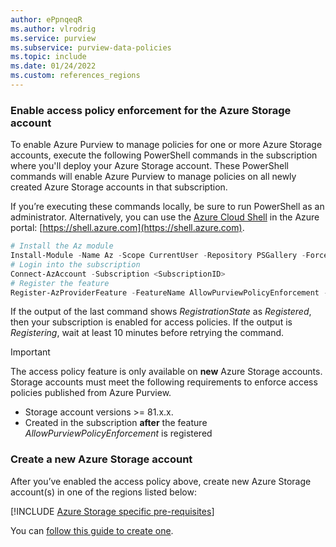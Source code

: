 ```yaml
---
author: ePpnqeqR
ms.author: vlrodrig
ms.service: purview
ms.subservice: purview-data-policies
ms.topic: include
ms.date: 01/24/2022
ms.custom: references_regions
---
```


### Enable access policy enforcement for the Azure Storage account
To enable Azure Purview to manage policies for one or more Azure Storage accounts, execute the following PowerShell commands in the subscription where you'll deploy your Azure Storage account. These PowerShell commands will enable Azure Purview to manage policies on all newly created Azure Storage accounts in that subscription.

If you’re executing these commands locally, be sure to run PowerShell as an administrator.
Alternatively, you can use the [Azure Cloud Shell](../../cloud-shell/overview.md) in the Azure portal: [https://shell.azure.com](https://shell.azure.com).

```powershell
# Install the Az module
Install-Module -Name Az -Scope CurrentUser -Repository PSGallery -Force
# Login into the subscription
Connect-AzAccount -Subscription <SubscriptionID>
# Register the feature
Register-AzProviderFeature -FeatureName AllowPurviewPolicyEnforcement -ProviderNamespace Microsoft.Storage
```

If the output of the last command shows *RegistrationState* as *Registered*, then your subscription is enabled for access policies.
If the output is *Registering*, wait at least 10 minutes before retrying the command.

>[!IMPORTANT]
> The access policy feature is only available on **new** Azure Storage accounts. Storage accounts must meet the following requirements to enforce access policies published from Azure Purview.
> - Storage account versions >= 81.x.x.
> - Created in the subscription **after** the feature *AllowPurviewPolicyEnforcement* is registered

### Create a new Azure Storage account
After you’ve enabled the access policy above, create new Azure Storage account(s) in one of the regions listed below:

[!INCLUDE [Azure Storage specific pre-requisites](access-policies-storage-regions.md)]

You can [follow this guide to create one](../../storage/common/storage-account-create.md).
